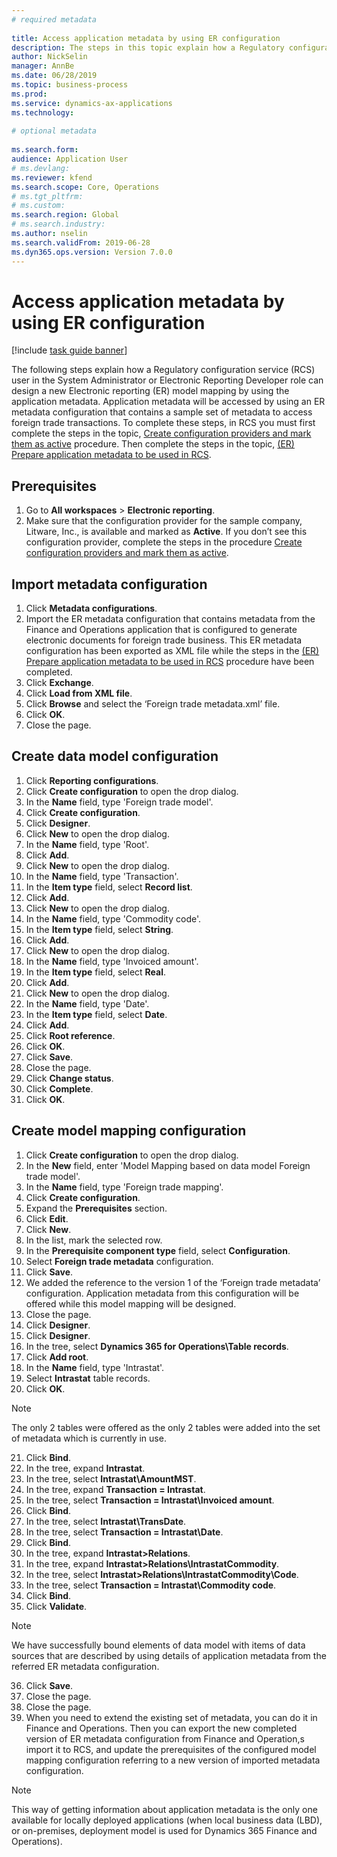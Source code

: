 ```yaml
--- 
# required metadata 
 
title: Access application metadata by using ER configuration
description: The steps in this topic explain how a Regulatory configuration service (RCS) user can design a new Electronic reporting (ER) model mapping by using the metadata in Finance and Operations.
author: NickSelin
manager: AnnBe 
ms.date: 06/28/2019
ms.topic: business-process 
ms.prod:  
ms.service: dynamics-ax-applications 
ms.technology:  
 
# optional metadata 
 
ms.search.form:  
audience: Application User 
# ms.devlang:  
ms.reviewer: kfend
ms.search.scope: Core, Operations 
# ms.tgt_pltfrm:  
# ms.custom:  
ms.search.region: Global
# ms.search.industry: 
ms.author: nselin
ms.search.validFrom: 2019-06-28 
ms.dyn365.ops.version: Version 7.0.0 
---
```

# Access application metadata by using ER configuration

[!include [task guide banner](../../includes/task-guide-banner.md)]

The following steps explain how a Regulatory configuration service (RCS) user in the System Administrator or Electronic Reporting Developer role can design a new Electronic reporting (ER) model mapping by using the application metadata. Application metadata will be accessed by using an ER metadata configuration that contains a sample set of metadata to access foreign trade transactions. To complete these steps, in RCS you must first complete the steps in the topic, [Create configuration providers and mark them as active](er-configuration-provider-mark-it-active-2016-11.md) procedure. Then complete the steps in the topic, [(ER) Prepare application metadata to be used in RCS](prepare-application-metadata-rcs.md).

## Prerequisites
1. Go to **All workspaces** > **Electronic reporting**. 
2. Make sure that the configuration provider for the sample company, Litware, Inc., is available and marked as **Active**. If you don’t see this configuration provider, complete the steps in the procedure [Create configuration providers and mark them as active](er-configuration-provider-mark-it-active-2016-11.md). 

## Import metadata configuration 
1. Click **Metadata configurations**. 
2. Import the ER metadata configuration that contains metadata from the Finance and Operations application that is configured to generate electronic documents for foreign trade business. This ER metadata configuration has been exported as XML file while the steps in the [(ER) Prepare application metadata to be used in RCS](prepare-application-metadata-rcs.md) procedure have been completed. 
3. Click **Exchange**. 
4. Click **Load from XML file**. 
5. Click **Browse** and select the ‘Foreign trade metadata.xml’ file. 
6. Click **OK**. 
7. Close the page. 

## Create data model configuration
1. Click **Reporting configurations**. 
2. Click **Create configuration** to open the drop dialog. 
3. In the **Name** field, type 'Foreign trade model'. 
4. Click **Create configuration**. 
5. Click **Designer**. 
6. Click **New** to open the drop dialog. 
7. In the **Name** field, type 'Root'. 
8. Click **Add**. 
9. Click **New** to open the drop dialog. 
10.	In the **Name** field, type 'Transaction'. 
11.	In the **Item type** field, select **Record list**. 
12.	Click **Add**. 
13.	Click **New** to open the drop dialog. 
14.	In the **Name** field, type 'Commodity code'. 
15.	In the **Item type** field, select **String**. 
16.	Click **Add**. 
17.	Click **New** to open the drop dialog. 
18.	In the **Name** field, type 'Invoiced amount'. 
19.	In the **Item type** field, select **Real**. 
20.	Click **Add**. 
21.	Click **New** to open the drop dialog. 
22.	In the **Name** field, type 'Date'. 
23.	In the **Item type** field, select **Date**. 
24.	Click **Add**. 
25.	Click **Root reference**. 
26.	Click **OK**. 
27.	Click **Save**. 
28.	Close the page. 
29.	Click **Change status**. 
30.	Click **Complete**. 
31.	Click **OK**. 

## Create model mapping configuration 
1. Click **Create configuration** to open the drop dialog. 
2. In the **New** field, enter 'Model Mapping based on data model Foreign trade model'. 
3. In the **Name** field, type 'Foreign trade mapping'. 
4. Click **Create configuration**. 
5. Expand the **Prerequisites** section. 
6. Click **Edit**. 
7. Click **New**. 
8. In the list, mark the selected row. 
9. In the **Prerequisite component type** field, select **Configuration**. 
10.	Select **Foreign trade metadata** configuration. 
11.	Click **Save**. 
12.	We added the reference to the version 1 of the ‘Foreign trade metadata’ configuration. Application metadata from this configuration will be offered while this model mapping will be designed. 
13.	Close the page. 
14.	Click **Designer**. 
15.	Click **Designer**. 
16.	In the tree, select **Dynamics 365 for Operations\Table records**. 
17.	Click **Add root**. 
18.	In the **Name** field, type 'Intrastat'. 
19.	Select **Intrastat** table records. 
20.	Click **OK**. 

> [!NOTE]
> The only 2 tables were offered as the only 2 tables were added into the set of metadata which is currently in use. 

21.	Click **Bind**. 
22.	In the tree, expand **Intrastat**. 
23.	In the tree, select **Intrastat\AmountMST**. 
24.	In the tree, expand **Transaction = Intrastat**. 
25.	In the tree, select **Transaction = Intrastat\Invoiced amount**. 
26.	Click **Bind**. 
27.	In the tree, select **Intrastat\TransDate**. 
28.	In the tree, select **Transaction = Intrastat\Date**. 
29.	Click **Bind**. 
30.	In the tree, expand **Intrastat\>Relations**. 
31.	In the tree, expand **Intrastat\>Relations\IntrastatCommodity**. 
32.	In the tree, select **Intrastat\>Relations\IntrastatCommodity\Code**. 
33.	In the tree, select **Transaction = Intrastat\Commodity code**. 
34.	Click **Bind**. 
35.	Click **Validate**. 

> [!NOTE]
> We have successfully bound elements of data model with items of data sources that are described by using details of application metadata from the referred ER metadata configuration. 
36.	Click **Save**. 
37.	Close the page. 
38.	Close the page. 
39.	When you need to extend the existing set of metadata, you can do it in Finance and Operations. Then you can export the new completed version of ER metadata configuration from Finance and Operation,s import it to RCS, and update the prerequisites of the configured model mapping configuration referring to a new version of imported metadata configuration. 

> [!NOTE]
> This way of getting information about application metadata is the only one available for locally deployed applications (when local business data (LBD), or on-premises, deployment model is used for Dynamics 365 Finance and Operations).
		
